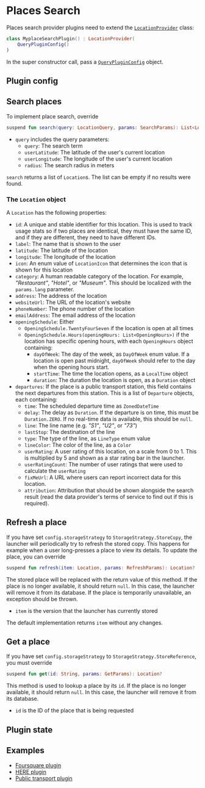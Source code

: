 # Places Search

Places search provider plugins need to extend
the <a href="/reference/plugins/sdk/de.mm20.launcher2.sdk.locations/-location-provider/index.html" target="_blank">`LocationProvider`</a>
class:

```kt
class MyplaceSearchPlugin() : LocationProvider(
    QueryPluginConfig()
)

```

In the super constructor call, pass
a <a href="/reference/core/shared/de.mm20.launcher2.plugin.config/-query-plugin-config/index.html" target="_blank">`QueryPluginConfig`</a>
object.

## Plugin config

<!--@include: ./common/_query_plugin_config.md-->

## Search places

To implement place search, override

```kt
suspend fun search(query: LocationQuery, params: SearchParams): List<Location>
```

- `query` includes the query parameters:
  - `query`: The search term
  - `userLatitude`: The latitude of the user's current location
  - `userLongitude`: The longitude of the user's current location
  - `radius`: The search radius in meters

<!--@include: ./common/_search_params.md-->

`search` returns a list of `Location`s. The list can be empty if no results were found.

### The `Location` object

A `Location` has the following properties:

- `id`: A unique and stable identifier for this location. This is used to track usage stats so if
  two
  places are identical, they must have the same ID, and if they are different, they need to have
  different IDs.
- `label`: The name that is shown to the user
- `latitude`: The latitude of the location
- `longitude`: The longitude of the location
- `icon`: An enum value of `LocationIcon` that determines the icon that is shown for this location
- `category`: A human readable category of the location. For example, _"Restaurant"_, _"Hotel"_, or
  _"Museum"_. This should be localized with the `params.lang` parameter.
- `address`: The address of the location
- `websiteUrl`: The URL of the location's website
- `phoneNumber`: The phone number of the location
- `emailAddress`: The email address of the location
- `openingSchedule`: Either
  - `OpeningSchedule.TwentyFourSeven` if the location is open at all times
  - `OpeningSchedule.Hours(openingHours: List<OpeningHours>)` if the location has specific opening
    hours, with each `OpeningHours` object containing:
    - `dayOfWeek`: The day of the week, as `DayOfWeek` enum value. If a location is open past
      midnight, `dayOfWeek` should refer to the day when the opening hours start.
    - `startTime`: The time the location opens, as a `LocalTime` object
    - `duration`: The duration the location is open, as a `Duration` object
- `departures`: If the place is a public transport station, this field contains the next departures
  from this station. This is a list of `Departure` objects, each containing:
  - `time`: The scheduled departure time as `ZonedDateTime`
  - `delay`: The delay as `Duration`. If the departure is on time, this must be `Duration.ZERO`.
    If no real-time data is available, this should be `null`.
  - `line`: The line name (e.g. _"S1"_, _"U2"_, or _"73"_)
  - `lastStop`: The destination of the line
  - `type`: The type of the line, as `LineType` enum value
  - `lineColor`: The color of the line, as a `Color`
  - `userRating`: A user rating of this location, on a scale from 0 to 1. This is multiplied by 5
    and shown as a star rating bar in the launcher.
  - `userRatingCount`: The number of user ratings that were used to calculate the `userRating`
  - `fixMeUrl`: A URL where users can report incorrect data for this location.
  - `attribution`: Attribution that should be shown alongside the search result (read the data
    provider's terms of service to find out if this is required).

## Refresh a place

If you have set `config.storageStrategy` to `StorageStrategy.StoreCopy`, the launcher will
periodically try to refresh the stored copy. This happens for example when a user long-presses a
place to view its details. To update the place, you can override

```kt
suspend fun refresh(item: Location, params: RefreshParams): Location?
```

The stored place will be replaced with the return value of this method. If the place is no longer
available, it should return `null`. In this case, the launcher will remove it from its database. If
the place is temporarily unavailable, an exception should be thrown.

- `item` is the version that the launcher has currently stored

<!--@include: ./common/_refresh_params.md-->

The default implementation returns `item` without any changes.

## Get a place

If you have set `config.storageStrategy` to `StorageStrategy.StoreReference`, you must override

```kt
suspend fun get(id: String, params: GetParams): Location?
```

This method is used to lookup a place by its `id`. If the place is no longer available, it should
return `null`. In this case, the launcher will remove it from its database.

- `id` is the ID of the place that is being requested

<!--@include: ./common/_get_params.md-->

## Plugin state

<!--@include: ./common/_plugin_state.md-->

## Examples

- [Foursquare plugin](https://github.com/Kvaesitso/Plugin-Foursquare)
- [HERE plugin](https://github.com/Kvaesitso/Plugin-HERE)
- [Public transport plugin](https://github.com/shtrophic/KvaesitsoPlugin-PublicTransport)